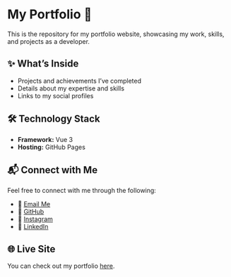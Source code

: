 # My Portfolio 🌟

This is the repository for my portfolio website, showcasing my work, skills, and projects as a developer.

## ✨ What’s Inside
- Projects and achievements I’ve completed
- Details about my expertise and skills
- Links to my social profiles

## 🛠️ Technology Stack
- **Framework:** Vue 3
- **Hosting:** GitHub Pages

## 📬 Connect with Me
Feel free to connect with me through the following:

- 📧 [Email Me](mailto:frankiemichaelwd@gmail.com)
- 🐙 [GitHub](https://www.github.com/frankiemichael)
- 📸 [Instagram](https://www.instagram.com/frankiemichaelwd)
- 💼 [LinkedIn](https://www.linkedin.com/in/frankiemichael)

## 🌐 Live Site
You can check out my portfolio [here](https://yourusername.github.io/).
